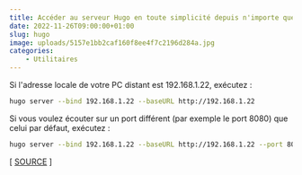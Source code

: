 ```yaml
---
title: Accéder au serveur Hugo en toute simplicité depuis n'importe quel appareil du réseau local
date: 2022-11-26T09:00:00+01:00
slug: hugo
image: uploads/5157e1bb2caf160f8ee4f7c2196d284a.jpg
categories:
    - Utilitaires
---
```


Si l'adresse locale de votre PC distant est 192.168.1.22, exécutez :

```bash
hugo server --bind 192.168.1.22 --baseURL http://192.168.1.22
```

Si vous voulez écouter sur un port différent (par exemple le port 8080) que celui par défaut, exécutez :

```bash
hugo server --bind 192.168.1.22 --baseURL http://192.168.1.22 --port 8080
```

[ [SOURCE](https://discourse.gohugo.io/t/33089/3) ]
